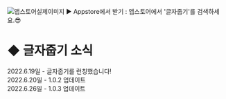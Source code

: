 ![앱스토어실제이미지](https://user-images.githubusercontent.com/74134181/174486911-95cbbef7-97ca-4abc-b1a3-72a4d6faa2c0.png)
 ▶ Appstore에서 받기 : 앱스토어에서 '글자줍기'를 검색하세요.😎
# ◆ 글자줍기 소식
2022.6.19일 - 글자줍기를 런칭했습니다!<br>
2022.6.20일 - 1.0.2 업데이트<br>
2022.6.26일 - 1.0.3 업데이트<br>
<br>
<br>
<br>

